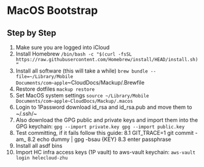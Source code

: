 # MacOS Bootstrap

## Step by Step

1. Make sure you are logged into iCloud
2. Install Homebrew `/bin/bash -c "$(curl -fsSL https://raw.githubusercontent.com/Homebrew/install/HEAD/install.sh)”`
3. Install all software (this will take a while) `brew bundle --file=~/Library/Mobile Documents/com~apple`~CloudDocs/Mackup/.Brewfile
4. Restore dotfiles `mackup restore`
5. Set MacOS system settings `source ~/Library/Mobile Documents/com~apple~CloudDocs/Mackup/.macos`
6. Login to 1Password download id_rsa and id_rsa.pub and move them to ~/.ssh/~
7. Also download the GPG public and private keys and import them into the GPG keychain: `gpg --import private.key gpg --import public.key`
8. Test committing, if it fails follow this guide:
    8.1 GIT_TRACE=1 git commit -am_
    8.2 echo dummy | gpg -bsau {KEY}
    8.3 enter passphrase
9. Install all asdf bins
10. Import HC infra access keys (1P vault) to aws-vault keychain: `aws-vault login helecloud-zhu`
